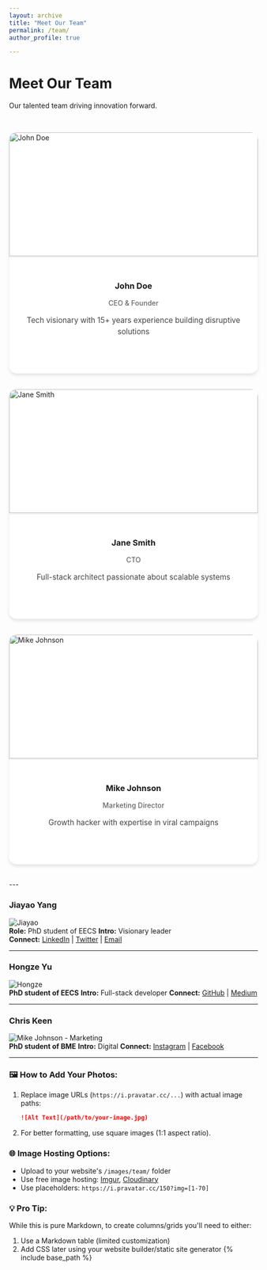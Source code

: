```yaml
---
layout: archive
title: "Meet Our Team"
permalink: /team/
author_profile: true

---
```

# Meet Our Team

Our talented team driving innovation forward.

<div class="team-container">

<div class="team-member">
  <img src="https://i.pravatar.cc/300?img=1" alt="John Doe" class="member-photo">
  <div class="member-info">
    <h3>John Doe</h3>
    <p class="role">CEO & Founder</p>
    <p class="bio">Tech visionary with 15+ years experience building disruptive solutions</p>
    <div class="social-links">
      <a href="#"><i class="fab fa-linkedin"></i></a>
      <a href="#"><i class="fab fa-twitter"></i></a>
      <a href="#"><i class="fas fa-envelope"></i></a>
    </div>
  </div>
</div>

<div class="team-member">
  <img src="https://i.pravatar.cc/300?img=2" alt="Jane Smith" class="member-photo">
  <div class="member-info">
    <h3>Jane Smith</h3>
    <p class="role">CTO</p>
    <p class="bio">Full-stack architect passionate about scalable systems</p>
    <div class="social-links">
      <a href="#"><i class="fab fa-github"></i></a>
      <a href="#"><i class="fab fa-dev"></i></a>
    </div>
  </div>
</div>

<div class="team-member">
  <img src="https://i.pravatar.cc/300?img=3" alt="Mike Johnson" class="member-photo">
  <div class="member-info">
    <h3>Mike Johnson</h3>
    <p class="role">Marketing Director</p>
    <p class="bio">Growth hacker with expertise in viral campaigns</p>
    <div class="social-links">
      <a href="#"><i class="fab fa-instagram"></i></a>
      <a href="#"><i class="fab fa-tiktok"></i></a>
    </div>
  </div>
</div>

</div>

<style>
.team-container {
  display: grid;
  grid-template-columns: repeat(auto-fit, minmax(300px, 1fr));
  gap: 2rem;
  padding: 2rem 0;
}

.team-member {
  background: #ffffff;
  border-radius: 15px;
  box-shadow: 0 4px 6px rgba(0, 0, 0, 0.1);
  transition: transform 0.3s ease;
  overflow: hidden;
}

.team-member:hover {
  transform: translateY(-5px);
}

.member-photo {
  width: 100%;
  height: 250px;
  object-fit: cover;
  border-bottom: 3px solid #f0f0f0;
}

.member-info {
  padding: 1.5rem;
  text-align: center;
}

.role {
  color: #666;
  font-weight: 500;
  margin: 0.5rem 0;
}

.bio {
  color: #444;
  font-size: 0.95rem;
  line-height: 1.5;
  margin: 1rem 0;
}

.social-links {
  display: flex;
  justify-content: center;
  gap: 1rem;
  padding: 1rem 0;
}

.social-links a {
  color: #333;
  font-size: 1.2rem;
  transition: color 0.3s ease;
}

.social-links a:hover {
  color: #0077b5; /* LinkedIn blue */
}
</style>

<!-- Add Font Awesome for icons -->
<link rel="stylesheet" href="https://cdnjs.cloudflare.com/ajax/libs/font-awesome/5.15.4/css/all.min.css">
---

### Jiayao Yang 
![Jiayao](https://i.pravatar.cc/150?img=1)  
**Role:** PhD student of EECS
**Intro:** Visionary leader  
**Connect:** [LinkedIn](#) | [Twitter](#) | [Email](#)

---

### Hongze Yu  
![Hongze](https://i.pravatar.cc/150?img=2)  
**PhD student of EECS**
**Intro:** Full-stack developer 
**Connect:** [GitHub](#) | [Medium](#)

---

### Chris Keen  
![Mike Johnson - Marketing](https://i.pravatar.cc/150?img=3)  
**PhD student of BME** 
**Intro:** Digital 
**Connect:** [Instagram](#) | [Facebook](#)

---

### 🖼️ How to Add Your Photos:
1. Replace image URLs (`https://i.pravatar.cc/...`) with actual image paths:
   ```markdown
   ![Alt Text](/path/to/your-image.jpg)
   ```
2. For better formatting, use square images (1:1 aspect ratio).

### 🌐 Image Hosting Options:
- Upload to your website's `/images/team/` folder
- Use free image hosting: [Imgur](https://imgur.com), [Cloudinary](https://cloudinary.com)
- Use placeholders: `https://i.pravatar.cc/150?img=[1-70]`

### 💡 Pro Tip: 
While this is pure Markdown, to create columns/grids you'll need to either:
1. Use a Markdown table (limited customization)
2. Add CSS later using your website builder/static site generator
{% include base_path %}
